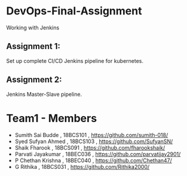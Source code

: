 # DevOps-Final-Assignment
Working with Jenkins

## Assignment 1:
Set up complete CI/CD Jenkins pipeline for kubernetes. 
	
## Assignment 2:	
Jenkins Master-Slave pipeline. 
	 
# Team1 - Members

* Sumith Sai Budde , 18BCS101 , https://github.com/sumith-018/
* Syed Sufyan Ahmed , 18BCS103 , https://github.com/SufyanSN/
* Shaik Fharook , 18BCS091 , https://github.com/fharookshaik/
* Parvati Jayakumar , 18BEC036 , https://github.com/parvatijay2901/
* P Chethan Krishna	, 18BEC040 ,	https://github.com/Chethan47/
* G Rithika ,	18BCS031 , https://github.com/Rithika2000/
